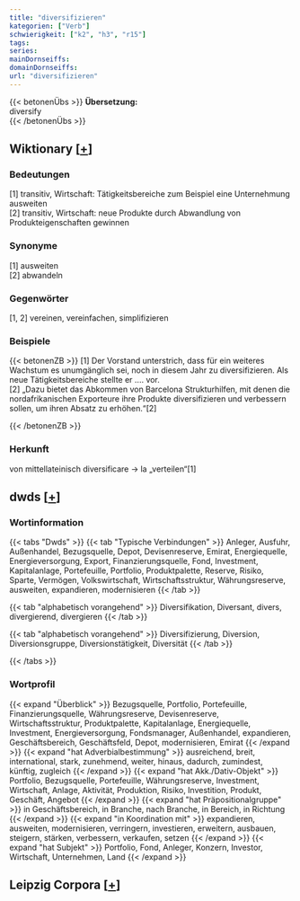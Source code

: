 ```yaml
---
title: "diversifizieren"
kategorien: ["Verb"]
schwierigkeit: ["k2", "h3", "r15"]
tags:
series:
mainDornseiffs:
domainDornseiffs:
url: "diversifizieren"
---
```


{{< betonenÜbs >}}
**Übersetzung:**  
diversify  
{{< /betonenÜbs >}}

## Wiktionary [[+](https://de.wiktionary.org/wiki/diversifizieren)]

### Bedeutungen
[1] transitiv, Wirtschaft: Tätigkeitsbereiche zum Beispiel eine Unternehmung ausweiten  
[2] transitiv, Wirtschaft: neue Produkte durch Abwandlung von Produkteigenschaften gewinnen  

### Synonyme
[1] ausweiten  
[2] abwandeln  

### Gegenwörter
[1, 2] vereinen, vereinfachen, simplifizieren  

### Beispiele
{{< betonenZB >}}
[1] Der Vorstand unterstrich, dass für ein weiteres Wachstum es unumgänglich sei, noch in diesem Jahr zu diversifizieren. Als neue Tätigkeitsbereiche stellte er .... vor.  
[2] „Dazu bietet das Abkommen von Barcelona Strukturhilfen, mit denen die nordafrikanischen Exporteure ihre Produkte diversifizieren und verbessern sollen, um ihren Absatz zu erhöhen.“[2]  

{{< /betonenZB >}}
### Herkunft
von mittellateinisch diversificare → la „verteilen“[1]  



## dwds [[+](https://www.dwds.de/wb/diversifizieren)]

### Wortinformation
{{< tabs "Dwds" >}}
{{< tab "Typische Verbindungen" >}}
Anleger, Ausfuhr, Außenhandel, Bezugsquelle, Depot, Devisenreserve, Emirat, Energiequelle, Energieversorgung, Export, Finanzierungsquelle, Fond, Investment, Kapitalanlage, Portefeuille, Portfolio, Produktpalette, Reserve, Risiko, Sparte, Vermögen, Volkswirtschaft, Wirtschaftsstruktur, Währungsreserve, ausweiten, expandieren, modernisieren
{{< /tab >}}

{{< tab "alphabetisch vorangehend" >}}
Diversifikation, Diversant, divers, divergierend, divergieren
{{< /tab >}}

{{< tab "alphabetisch vorangehend" >}}
Diversifizierung, Diversion, Diversionsgruppe, Diversionstätigkeit, Diversität
{{< /tab >}}

{{< /tabs >}}

### Wortprofil
{{< expand "Überblick" >}} Bezugsquelle, Portfolio, Portefeuille, Finanzierungsquelle, Währungsreserve, Devisenreserve, Wirtschaftsstruktur, Produktpalette, Kapitalanlage, Energiequelle, Investment, Energieversorgung, Fondsmanager, Außenhandel, expandieren, Geschäftsbereich, Geschäftsfeld, Depot, modernisieren, Emirat {{< /expand >}}
{{< expand "hat Adverbialbestimmung" >}} ausreichend, breit, international, stark, zunehmend, weiter, hinaus, dadurch, zumindest, künftig, zugleich {{< /expand >}}
{{< expand "hat Akk./Dativ-Objekt" >}} Portfolio, Bezugsquelle, Portefeuille, Währungsreserve, Investment, Wirtschaft, Anlage, Aktivität, Produktion, Risiko, Investition, Produkt, Geschäft, Angebot {{< /expand >}}
{{< expand "hat Präpositionalgruppe" >}} in Geschäftsbereich, in Branche, nach Branche, in Bereich, in Richtung {{< /expand >}}
{{< expand "in Koordination mit" >}} expandieren, ausweiten, modernisieren, verringern, investieren, erweitern, ausbauen, steigern, stärken, verbessern, verkaufen, setzen {{< /expand >}}
{{< expand "hat Subjekt" >}} Portfolio, Fond, Anleger, Konzern, Investor, Wirtschaft, Unternehmen, Land {{< /expand >}}

## Leipzig Corpora [[+](https://corpora.uni-leipzig.de/en/res?word=diversifizieren&corpusId=deu_newscrawl-public_2018)]

